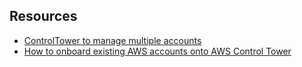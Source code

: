 ## Resources

- [ControlTower to manage multiple accounts](https://www.nclouds.com/blog/aws-control-tower/)
- [How to onboard existing AWS accounts onto AWS Control Tower](resources/How_to_onboard_existing_AWS_accounts_onto_AWS_Control_Tower_MGT307.pdf)
